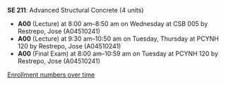 **SE 211**: Advanced Structural Concrete (4 units)

- **A00** (Lecture) at 8:00 am–8:50 am on Wednesday at CSB 005 by Restrepo, Jose (A04510241)
- **A00** (Lecture) at 9:30 am–10:50 am on Tuesday, Thursday at PCYNH 120 by Restrepo, Jose (A04510241)
- **A00** (Final Exam) at 8:00 am–10:59 am on Tuesday at PCYNH 120 by Restrepo, Jose (A04510241)

[Enrollment numbers over time](./SE211.tsv)
